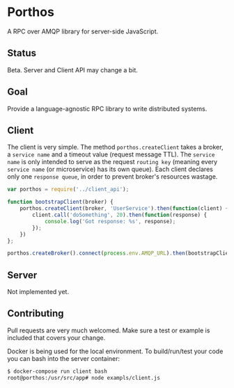 # Porthos

A RPC over AMQP library for server-side JavaScript.

## Status

Beta. Server and Client API may change a bit.

## Goal

Provide a language-agnostic RPC library to write distributed systems.

## Client

The client is very simple. The method `porthos.createClient` takes a broker, a `service name` and a timeout value (request message TTL). The `service name` is only intended to serve as the request `routing key` (meaning every `service name` (or microservice) has its own queue). Each client declares only one `response queue`, in order to prevent broker's resources wastage.


```javascript
var porthos = require('../client_api');

function bootstrapClient(broker) {
    porthos.createClient(broker, 'UserService').then(function(client) {
        client.call('doSomething', 20).then(function(response) {
            console.log('Got response: %s', response);
        });
    })
};

porthos.createBroker().connect(process.env.AMQP_URL).then(bootstrapClient).catch(console.warn);
```

## Server

Not implemented yet.

## Contributing

Pull requests are very much welcomed. Make sure a test or example is included that covers your change.

Docker is being used for the local environment. To build/run/test your code you can bash into the server container:

```sh
$ docker-compose run client bash
root@porthos:/usr/src/app# node exampls/client.js
```
